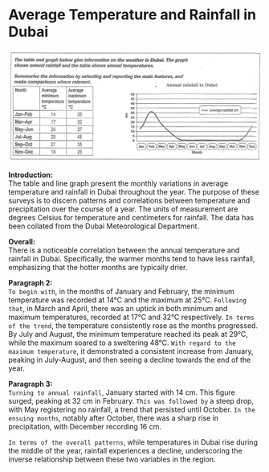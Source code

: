 # Average Temperature and Rainfall in Dubai


![Chart](ielts-chart-dubai.png "Average Temperature and Rainfall in Dubai")

**Introduction:**   
The table and line graph present the monthly variations in average temperature and rainfall in Dubai throughout the year. The purpose of these surveys is to discern patterns and correlations between temperature and precipitation over the course of a year. The units of measurement are degrees Celsius for temperature and centimeters for rainfall. The data has been collated from the Dubai Meteorological Department.

**Overall:**    
There is a noticeable correlation between the annual temperature and rainfall in Dubai. Specifically, the warmer months tend to have less rainfall, emphasizing that the hotter months are typically drier.

**Paragraph 2:**    
`To begin with`, in the months of January and February, the minimum temperature was recorded at 14°C and the maximum at 25°C. `Following that`, in March and April, there was an uptick in both minimum and maximum temperatures, recorded at 17°C and 32°C respectively. `In terms of the trend`, the temperature consistently rose as the months progressed. By July and August, the minimum temperature reached its peak at 29°C, while the maximum soared to a sweltering 48°C. `With regard to the maximum temperature`, it demonstrated a consistent increase from January, peaking in July-August, and then seeing a decline towards the end of the year.

**Paragraph 3:**    
`Turning to annual rainfall`, January started with 14 cm. This figure surged, peaking at 32 cm in February. `This was followed by` a steep drop, with May registering no rainfall, a trend that persisted until October. `In the ensuing months`, notably after October, there was a sharp rise in precipitation, with December recording 16 cm.

`In terms of the overall patterns`, while temperatures in Dubai rise during the middle of the year, rainfall experiences a decline, underscoring the inverse relationship between these two variables in the region.
